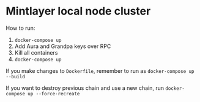 # Mintlayer local node cluster

How to run:

1. `docker-compose up`
2. Add Aura and Grandpa keys over RPC
3. Kill all containers
4. `docker-compose up`

If you make changes to `Dockerfile`, remember to run as `docker-compose up --build`

If you want to destroy previous chain and use a new chain, run `docker-compose up --force-recreate`

